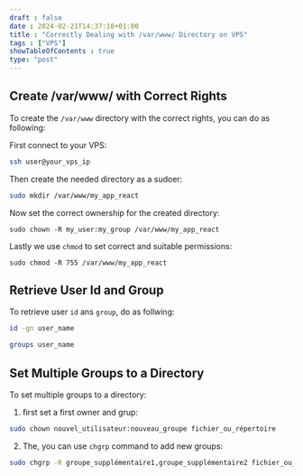 ```yaml
--- 
draft : false
date : 2024-02-21T14:37:18+01:00
title : "Correctly Dealing with /var/www/ Directory on VPS"
tags : ["VPS"]
showTableOfContents : true
type: "post"
---
```


## Create /var/www/ with Correct Rights

To create the `/var/www` directory with the correct rights, you can do as following:

First connect to your VPS:
```sh
ssh user@your_vps_ip
``` 

Then create the needed directory as a sudoer:
```sh
sudo mkdir /var/www/my_app_react
```

Now set the correct ownership for the created directory:
```sg
sudo chown -R my_user:my_group /var/www/my_app_react
```

Lastly we use `chmod` to set correct and suitable permissions:
```
sudo chmod -R 755 /var/www/my_app_react
```

## Retrieve User Id and Group

To retrieve user `id` ans `group`, do as follwing:
```sh
id -gn user_name
```

```sh
groups user_name
```

## Set Multiple Groups to a Directory

To set multiple groups to a directory:
1. first set a first owner and grup:
```sh
sudo chown nouvel_utilisateur:nouveau_groupe fichier_ou_répertoire
```

2. The, you can use `chgrp` command to add new groups:
```sh
sudo chgrp -R groupe_supplémentaire1,groupe_supplémentaire2 fichier_ou_répertoire
```